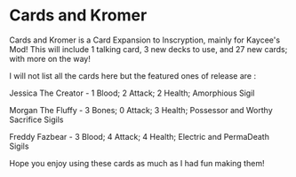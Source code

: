 # Cards and Kromer
Cards and Kromer is a Card Expansion to Inscryption, mainly for Kaycee's Mod!
This will include 1 talking card, 3 new decks to use, and 27 new cards; with more on the way!

I will not list all the cards here but the featured ones of release are :

Jessica The Creator - 1 Blood; 2 Attack; 2 Health; Amorphious Sigil

Morgan The Fluffy - 3 Bones; 0 Attack; 3 Health; Possessor and Worthy Sacrifice Sigils

Freddy Fazbear - 3 Blood; 4 Attack; 4 Health; Electric and PermaDeath Sigils


Hope you enjoy using these cards as much as I had fun making them!

